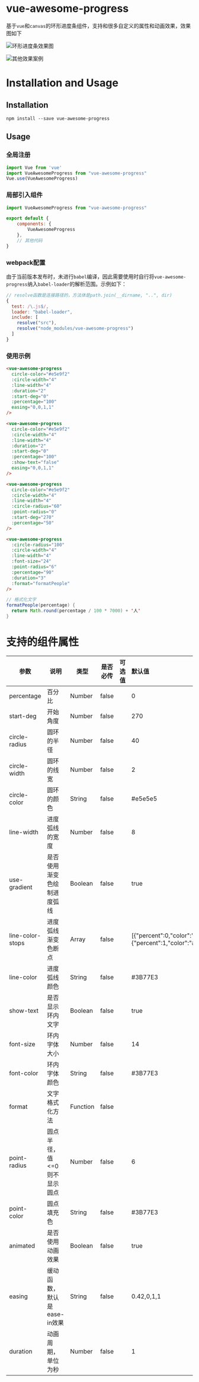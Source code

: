 # vue-awesome-progress

基于`vue`和`canvas`的环形进度条组件，支持和很多自定义的属性和动画效果，效果图如下

![环形进度条效果图](https://qncdn.wbjiang.cn/%E7%8E%AF%E5%BD%A2%E8%BF%9B%E5%BA%A6%E6%9D%A1%E6%95%88%E6%9E%9C%E5%9B%BE.gif)

![其他效果案例](https://qncdn.wbjiang.cn/v1.4.0%E6%95%88%E6%9E%9C%E5%9B%BE.gif)

# Installation and Usage

## Installation

```shell
npm install --save vue-awesome-progress
```

## Usage

### 全局注册

```javascript
import Vue from 'vue'
import VueAwesomeProgress from "vue-awesome-progress"
Vue.use(VueAwesomeProgress)
```

### 局部引入组件

```javascript
import VueAwesomeProgress from "vue-awesome-progress"

export default {
    components: {
        VueAwesomeProgress
    },
    // 其他代码
}
```

### webpack配置

由于当前版本发布时，未进行`babel`编译，因此需要使用时自行将`vue-awesome-progress`纳入`babel-loader`的解析范围。示例如下：

```javascript
// resolve函数是连接路径的，方法体是path.join(__dirname, "..", dir)
{
  test: /\.js$/,
  loader: "babel-loader",
  include: [
    resolve("src"),
    resolve("node_modules/vue-awesome-progress")
  ]
}
```

### 使用示例

```html
<vue-awesome-progress
  circle-color="#e5e9f2"
  :circle-width="4"
  :line-width="4"
  :duration="2"
  :start-deg="0"
  :percentage="100"
  easing="0,0,1,1"
/>

<vue-awesome-progress
  circle-color="#e5e9f2"
  :circle-width="4"
  :line-width="4"
  :duration="2"
  :start-deg="0"
  :percentage="100"
  :show-text="false"
  easing="0,0,1,1"
/>

<vue-awesome-progress
  circle-color="#e5e9f2"
  :circle-width="4"
  :line-width="4"
  :circle-radius="60"
  :point-radius="0"
  :start-deg="270"
  :percentage="50"
/>

<vue-awesome-progress
  :circle-radius="100"
  :circle-width="4"
  :line-width="4"
  :font-size="24"
  :point-radius="6"
  :percentage="90"
  :duration="3"
  :format="formatPeople"
/>
```

```java
// 格式化文字
formatPeople(percentage) {
  return Math.round(percentage / 100 * 7000) + '人'
}
```


# 支持的组件属性

| 参数             | 说明                        | 类型     | 是否必传 | 可选值 | 默认值                                                       |
| ---------------- | --------------------------- | -------- | -------- | ------ | :----------------------------------------------------------- |
| percentage       | 百分比                      | Number   | false    |        | 0                                                            |
| start-deg        | 开始角度                    | Number   | false    |        | 270                                                          |
| circle-radius    | 圆环的半径                  | Number   | false    |        | 40                                                           |
| circle-width     | 圆环的线宽                  | Number   | false    |        | 2                                                            |
| circle-color     | 圆环的颜色                  | String   | false    |        | #e5e5e5                                                      |
| line-width       | 进度弧线的宽度              | Number   | false    |        | 8                                                            |
| use-gradient     | 是否使用渐变色绘制进度弧线  | Boolean  | false    |        | true                                                         |
| line-color-stops | 进度弧线渐变色断点          | Array    | false    |        | [{"percent":0,"color":"#13CDE3"},{"percent":1,"color":"#3B77E3"}] |
| line-color       | 进度弧线颜色                | String   | false    |        | #3B77E3                                                      |
| show-text        | 是否显示环内文字            | Boolean  | false    |        | true                                                         |
| font-size        | 环内字体大小                | Number   | false    |        | 14                                                           |
| font-color       | 环内字体颜色                | String   | false    |        | #3B77E3                                                      |
| format           | 文字格式化方法              | Function | false    |        |                                                              |
| point-radius     | 圆点半径，值<=0则不显示圆点 | Number   | false    |        | 6                                                            |
| point-color      | 圆点填充色                  | String   | false    |        | \#3B77E3                                                     |
| animated         | 是否使用动画效果            | Boolean  | false    |        | true                                                         |
| easing           | 缓动函数，默认是ease-in效果 | String   | false    |        | 0.42,0,1,1                                                   |
| duration         | 动画周期，单位为秒          | Number   | false    |        | 1                                                            |